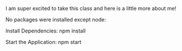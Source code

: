 I am super excited to take this class and here is a little more about me!

No packages were installed except node:

Install Dependencies:
npm install

Start the Application:
npm start
